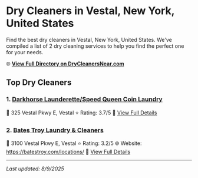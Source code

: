 # Dry Cleaners in Vestal, New York, United States

Find the best dry cleaners in Vestal, New York, United States. We've compiled a list of 2 dry cleaning services to help you find the perfect one for your needs.

🌐 **[View Full Directory on DryCleanersNear.com](https://drycleanersnear.com/city/US/New%20York/Vestal)**

## Top Dry Cleaners

### 1. [Darkhorse Launderette/Speed Queen Coin Laundry](https://drycleanersnear.com/dryCleaner/6860f2ea9e55fd3072cb37e8/darkhorse-launderette-speed-queen-coin-laundry)
📍 325 Vestal Pkwy E, Vestal
⭐ Rating: 3.7/5
🔗 [View Full Details](https://drycleanersnear.com/dryCleaner/6860f2ea9e55fd3072cb37e8/darkhorse-launderette-speed-queen-coin-laundry)

### 2. [Bates Troy Laundry & Cleaners](https://drycleanersnear.com/dryCleaner/6860f2e59e55fd3072cb3698/bates-troy-laundry-cleaners)
📍 3100 Vestal Pkwy E, Vestal
⭐ Rating: 3.2/5
🌐 Website: https://batestroy.com/locations/
🔗 [View Full Details](https://drycleanersnear.com/dryCleaner/6860f2e59e55fd3072cb3698/bates-troy-laundry-cleaners)


---

*Last updated: 8/9/2025*

